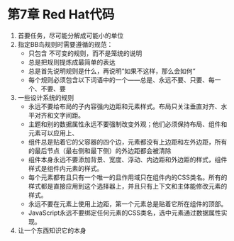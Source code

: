 # 第7章 Red Hat代码

1. 首要任务，尽可能分解成可能小的单位
2. 指定BB鸟规则时需要遵循的规范：
   - 只包含 不可变的规则，而不是笼统的说明
   - 总是把规则提炼成最简单的表达
   - 总是首先说明规则是什么，再说明“如果不这样，那么会如何“
   - 每个规则必须包含以下词语中的一个——总是、永远不要、只要、每一个、不要、要
3. 一些设计系统的规则
   - 永远不要给布局的子内容强内边距和元素样式。布局只关注垂直对齐、水平对齐和文字间距。
   - 主题和别的数据属性永远不要强制改变外观；他们必须保持布局、组件和元素可以应用上、
   - 组件总是贴着它的父容器的四个边，元素都没有上边距和左外边距，所有的最后节点（最右侧和最下侧）的外边距都会被清除
   - 组件本身永远不要添加背景、宽度、浮动、内边距和外边距的样式，组件样式是组件内元素的样式。
   - 每个元素都有且只有一个唯一的且作用域只在组件内的CSS类名。所有的样式都是直接应用到这个选择器上，并且只有上下文和主体能修改元素的样式。
   - 永远不要在元素上使用上边距，第一个元素总是贴着它所在组件的顶部。
   - JavaScript永远不要绑定任何元素的CSS类名，选中元素通过数据属性实现。
4. 让一个东西知识它的本身